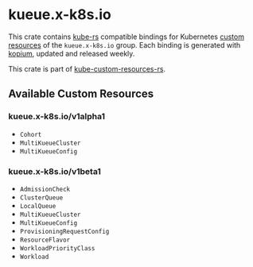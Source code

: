 <!--
SPDX-FileCopyrightText: The kube-custom-resources-rs Authors
SPDX-License-Identifier: 0BSD
 -->

# kueue.x-k8s.io

This crate contains [kube-rs](https://kube.rs/) compatible bindings for Kubernetes [custom resources](https://kubernetes.io/docs/tasks/extend-kubernetes/custom-resources/custom-resource-definitions/) of the `kueue.x-k8s.io` group. Each binding is generated with [kopium](https://github.com/kube-rs/kopium), updated and released weekly.

This crate is part of [kube-custom-resources-rs](https://github.com/metio/kube-custom-resources-rs).

## Available Custom Resources

### kueue.x-k8s.io/v1alpha1
- `Cohort`
- `MultiKueueCluster`
- `MultiKueueConfig`
### kueue.x-k8s.io/v1beta1
- `AdmissionCheck`
- `ClusterQueue`
- `LocalQueue`
- `MultiKueueCluster`
- `MultiKueueConfig`
- `ProvisioningRequestConfig`
- `ResourceFlavor`
- `WorkloadPriorityClass`
- `Workload`

